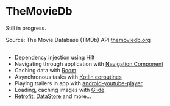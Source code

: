 # TheMovieDb

Still in progress.

Source: The Movie Database (TMDb) API [themoviedb.org](https://www.themoviedb.org/)

## 

* Dependency injection using [Hilt](https://developer.android.com/training/dependency-injection/hilt-android)
* Navigating through application with [Navigation Component](https://developer.android.com/guide/navigation)
* Caching data with [Room](https://developer.android.com/jetpack/androidx/releases/room)
* Asynchronous tasks with [Kotlin coroutines](https://developer.android.com/kotlin/coroutines)
* Playing trailers in app with [android-youtube-player](https://github.com/PierfrancescoSoffritti/android-youtube-player)
* Loading, caching images with [Glide](https://bumptech.github.io/glide/)
* [Retrofit](https://square.github.io/retrofit/), [DataStore](https://developer.android.com/topic/libraries/architecture/datastore) and more...
